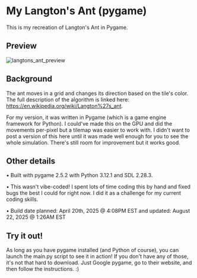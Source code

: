 # My Langton's Ant (pygame)
This is my recreation of Langton's Ant in Pygame. 

## Preview
![langtons_ant_preview](https://github.com/user-attachments/assets/a30ec00c-ec99-4e98-855f-dec2fb59e728)

## Background
The ant moves in a grid and changes its direction based on the tile's color. The full description of the algorithm is linked here: 
https://en.wikipedia.org/wiki/Langton%27s_ant.

For my version, it was written in Pygame (which is a game engine framework for Python). I could've made this on the GPU and did the movements per-pixel but a tilemap was easier to work with. 
I didn't want to post a version of this here until it was made well enough for you to see the whole simulation. There's still room for improvement but it works good.

## Other details
• Built with pygame 2.5.2 with Python 3.12.1 and SDL 2.28.3.

• This wasn't vibe-coded! I spent lots of time coding this by hand and fixed bugs the best I could for right now. I did it as a challenge for my current coding skills.

• Build date planned: April 20th, 2025 @ 4:08PM EST and updated: August 22, 2025 @ 1:26AM EST

## Try it out!
As long as you have pygame installed (and Python of course), you can launch the main.py script to see it in action! If you don't have any of those, it's not that hard to download. Just Google pygame, go to their website, and then follow the instructions. :)
